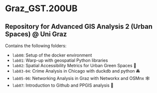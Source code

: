 # Graz_GST.200UB
## Repository for Advanced GIS Analysis 2 (Urban Spaces) @ Uni Graz

Contains the following folders:
- `lab00`: Setup of the docker environment
- `lab01`: Warp-up with geospatial Python libraries
- `lab02`: Spatial Accessibility Metrics for Urban Green Spaces 🌳
- `lab03-04`: Crime Analysis in Chicago with duckdb and python 🚔
- `lab05-06`: Networking Analysis in Graz with Networkx and OSMnx 🕸️
- `lab07`: Introduction to Github and PPGIS analysis 🤖

